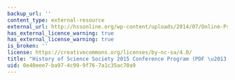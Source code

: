 ```yaml
---
backup_url: ''
content_type: external-resource
external_url: http://hssonline.org/wp-content/uploads/2014/07/Online-Program-2015-1page.pdf
has_external_licence_warning: true
has_external_license_warning: true
is_broken: ''
license: https://creativecommons.org/licenses/by-nc-sa/4.0/
title: "History of Science Society 2015 Conference Program (PDF \u2013 2.1MB)"
uid: 0e40eee7-ba97-4c99-9f76-7a1c35ac70a9
---
```

